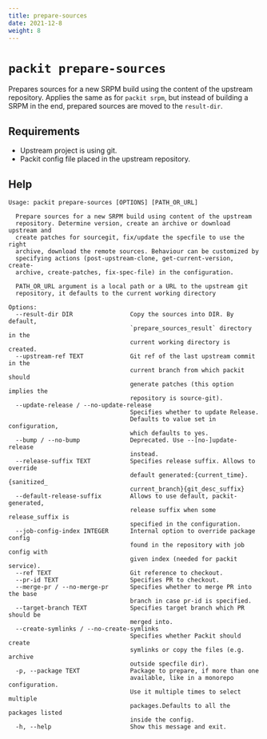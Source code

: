 ```yaml
---
title: prepare-sources
date: 2021-12-8
weight: 8
---
```


# `packit prepare-sources`

Prepares sources for a new SRPM build using the content of the upstream repository.
Applies the same as for `packit srpm`, but instead of building a SRPM in the end,
prepared sources are moved to the `result-dir`.


## Requirements

* Upstream project is using git.
* Packit config file placed in the upstream repository.


## Help

    Usage: packit prepare-sources [OPTIONS] [PATH_OR_URL]
    
      Prepare sources for a new SRPM build using content of the upstream
      repository. Determine version, create an archive or download upstream and
      create patches for sourcegit, fix/update the specfile to use the right
      archive, download the remote sources. Behaviour can be customized by
      specifying actions (post-upstream-clone, get-current-version, create-
      archive, create-patches, fix-spec-file) in the configuration.
    
      PATH_OR_URL argument is a local path or a URL to the upstream git
      repository, it defaults to the current working directory
    
    Options:
      --result-dir DIR                Copy the sources into DIR. By default,
                                      `prepare_sources_result` directory in the
                                      current working directory is created.
      --upstream-ref TEXT             Git ref of the last upstream commit in the
                                      current branch from which packit should
                                      generate patches (this option implies the
                                      repository is source-git).
      --update-release / --no-update-release
                                      Specifies whether to update Release.
                                      Defaults to value set in configuration,
                                      which defaults to yes.
      --bump / --no-bump              Deprecated. Use --[no-]update-release
                                      instead.
      --release-suffix TEXT           Specifies release suffix. Allows to override
                                      default generated:{current_time}.{sanitized_
                                      current_branch}{git_desc_suffix}
      --default-release-suffix        Allows to use default, packit-generated,
                                      release suffix when some release_suffix is
                                      specified in the configuration.
      --job-config-index INTEGER      Internal option to override package config
                                      found in the repository with job config with
                                      given index (needed for packit service).
      --ref TEXT                      Git reference to checkout.
      --pr-id TEXT                    Specifies PR to checkout.
      --merge-pr / --no-merge-pr      Specifies whether to merge PR into the base
                                      branch in case pr-id is specified.
      --target-branch TEXT            Specifies target branch which PR should be
                                      merged into.
      --create-symlinks / --no-create-symlinks
                                      Specifies whether Packit should create
                                      symlinks or copy the files (e.g. archive
                                      outside specfile dir).
      -p, --package TEXT              Package to prepare, if more than one
                                      available, like in a monorepo configuration.
                                      Use it multiple times to select multiple
                                      packages.Defaults to all the packages listed
                                      inside the config.
      -h, --help                      Show this message and exit.



